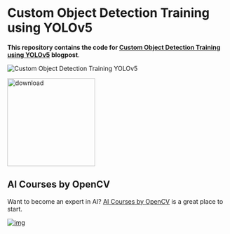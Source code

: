 # Custom Object Detection Training using YOLOv5



**This repository contains the code for [Custom Object Detection Training using YOLOv5](https://learnopencv.com/custom-object-detection-training-using-yolov5/) blogpost**.

<img src="https://learnopencv.com/wp-content/uploads/2022/04/Custom-Object-Detection-Training-using-YOLOv5-1.gif" alt="Custom Object Detection Training YOLOv5">

[<img src="https://learnopencv.com/wp-content/uploads/2022/07/download-button-e1657285155454.png" alt="download" width="200">](https://www.dropbox.com/sh/7kjsprbqjoxtjwp/AADpbZ3vjZubETY9_hWjdnXWa?dl=1)

## AI Courses by OpenCV

Want to become an expert in AI? [AI Courses by OpenCV](https://opencv.org/courses/) is a great place to start.

[![img](https://camo.githubusercontent.com/18c5719ef10afe9607af3e87e990068c942ae4cba8bd4d72d21950d6213ea97e/68747470733a2f2f7777772e6c6561726e6f70656e63762e636f6d2f77702d636f6e74656e742f75706c6f6164732f323032302f30342f41492d436f75727365732d42792d4f70656e43562d4769746875622e706e67)](https://opencv.org/courses/)
